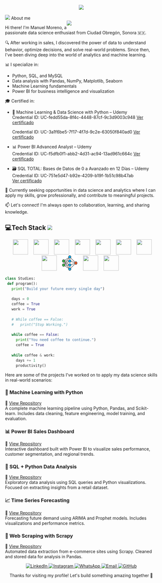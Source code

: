 </h3>
<p align="center">
  <a href="https://github.com/CodeWhiteWeb/CodeWhiteWeb"><img src="https://readme-typing-svg.herokuapp.com?color=%2336BCF7&center=true&vCenter=true&lines=Hi+%2C+welcome+to+my+Github;I+am+Manuel+Moreno;Data+science;%3C3"></a>
</p>
<!--About me icono-->
<picture><img src = "https://github.com/7oSkaaa/7oSkaaa/blob/main/Images/about_me.gif?raw=true" width = 50px></picture> About me

<!--GIF-->
<div>
  <img align="right" src="https://media3.giphy.com/media/v1.Y2lkPTc5MGI3NjExbHAxOHJtZXIzemI3ZmRxYWh0NWo4dm42bXltdzZoOXFpZXp6azlrOSZlcD12MV9pbnRlcm5hbF9naWZfYnlfaWQmY3Q9Zw/3oKIPEqDGUULpEU0aQ/giphy.gif" width="300" />
</div>

<!--Start Intro-->               
<p align="left">Hi there! I'm Manuel Moreno, a passionate data science enthusiast from Ciudad Obregón, Sonora 🇲🇽. </p>

🔍 After working in sales, I discovered the power of data to understand behavior, optimize decisions, and solve real-world problems. Since then, I've been diving deep into the world of analytics and machine learning.

📊 I specialize in:
- Python, SQL, and MySQL
- Data analysis with Pandas, NumPy, Matplotlib, Seaborn
- Machine Learning fundamentals
- Power BI for business intelligence and visualization
  
🎓 Certified in:
- 🧠 Machine Learning & Data Science with Python – Udemy  
  Credential ID: UC-fedd55da-8f4c-4448-87cf-9c3d9003c948 
  [Ver certificado](https://www.udemy.com/certificate/UC-fedd55da-8f4c-4448-87cf-9c3d9003c948/)
  
  Credential ID: UC-3a1f6be5-7f17-4f7d-9c2e-63050f840ad0
  [Ver certificado](https://www.udemy.com/certificate/UC-3a1f6be5-7f17-4f7d-9c2e-63050f840ad0/)

- 📊 Power BI Advanced Analyst – Udemy  
  Credential ID: UC-f5dfb0f1-abb2-4d31-ac94-13ad961c664c 
  [Ver certificado](https://www.udemy.com/certificate/UC-f5dfb0f1-abb2-4d31-ac94-13ad961c664c/)

- 🗃️ SQL TOTAL: Bases de Datos de 0 a Avanzado en 12 Días – Udemy  
  Credential ID: UC-751e5d47-b92e-4209-b19f-1b51c98b47ab  
  [Ver certificado](https://www.udemy.com/certificate/UC-751e5d47-b92e-4209-b19f-1b51c98b47ab/)


🚀 Currently seeking opportunities in data science and analytics where I can apply my skills, grow professionally, and contribute to meaningful projects.

📫 Let's connect! I'm always open to collaboration, learning, and sharing knowledge.

  </p>
<!--End Intro-->


## 💻Tech Stack <img src = "https://media2.giphy.com/media/QssGEmpkyEOhBCb7e1/giphy.gif?cid=ecf05e47a0n3gi1bfqntqmob8g9aid1oyj2wr3ds3mg700bl&rid=giphy.gif" width = 40px> 

<p align="center">
  <code> <img height="50" src="https://cdn.jsdelivr.net/gh/devicons/devicon@latest/icons/python/python-original.svg" width="50" height="50"> </code>
  <code> <img height="50" src="https://cdn.jsdelivr.net/gh/devicons/devicon@latest/icons/azuresqldatabase/azuresqldatabase-original.svg" width="50" height="50"> </code>
  <code> <img height="50" src="https://cdn.jsdelivr.net/gh/devicons/devicon@latest/icons/mysql/mysql-original-wordmark.svg" width="50" height="50"> </code>
  <code> <img height="50" src="https://cdn.jsdelivr.net/gh/devicons/devicon@latest/icons/pandas/pandas-original.svg" width="50" height="50"> </code>
  <code> <img height="50" src="https://cdn.jsdelivr.net/gh/devicons/devicon@latest/icons/numpy/numpy-original.svg" width="50" height="50"> </code>
  <code> <img height="50" src="https://cdn.jsdelivr.net/gh/devicons/devicon@latest/icons/matplotlib/matplotlib-original.svg"  width="50" height="50"> </code>
  <code> <img height="50" src="https://cdn.jsdelivr.net/gh/devicons/devicon@latest/icons/scikitlearn/scikitlearn-original.svg" width="50" height="50"> </code>
  <code> <img height="50" src="https://github.com/gilbarbara/logos/raw/main/logos/seaborn-icon.svg" width="50" height="50"> </code>
  <code> <img height="50" src="https://github.com/tovacinni/cv-gfx-ml-icons/raw/main/neuralnetwork.svg" width="50" height="50"> </code>
  <code> <img height="50" src="https://cdn.jsdelivr.net/gh/devicons/devicon@latest/icons/jupyter/jupyter-original-wordmark.svg" width="50" height="50"> </code>
  <code> <img height="50" src="https://img.icons8.com/color/48/power-bi.png" width="50" height="50"> </code>
 </p>

 
 ```python
class Studies:
  def program():
    print("Build your future every single day")
    
    days = 0
    coffee = True
    work = True
    
    # While coffee == False:
    #   print("Stop Working.")
    
    while coffee == False:
      print("You need coffee to continue.")
      coffee = True
      
    while coffee & work:
      days += 1
      productivity()
```

Here are some of the projects I've worked on to apply my data science skills in real-world scenarios:

### 🧠 Machine Learning with Python
🔗 [View Repository](https://github.com/tu-usuario/ml-python-project)  
A complete machine learning pipeline using Python, Pandas, and Scikit-learn. Includes data cleaning, feature engineering, model training, and evaluation.

### 📊 Power BI Sales Dashboard
🔗 [View Repository](https://github.com/tu-usuario/powerbi-sales-dashboard)  
Interactive dashboard built with Power BI to visualize sales performance, customer segmentation, and regional trends.

### 🐍 SQL + Python Data Analysis
🔗 [View Repository](https://github.com/tu-usuario/sql-python-analysis)  
Exploratory data analysis using SQL queries and Python visualizations. Focused on extracting insights from a retail dataset.

### 📈 Time Series Forecasting
🔗 [View Repository](https://github.com/tu-usuario/time-series-forecasting)  
Forecasting future demand using ARIMA and Prophet models. Includes visualizations and performance metrics.

### 🐙 Web Scraping with Scrapy
🔗 [View Repository](https://github.com/tu-usuario/web-scraping-scrapy)  
Automated data extraction from e-commerce sites using Scrapy. Cleaned and stored data for analysis in Pandas.

<p align="center">
  <a href="https://www.linkedin.com/in/manuel-moreno-7475a4370/" target="_blank">
    <img src="https://img.icons8.com/color/48/linkedin.png" alt="LinkedIn" width="40" height="40"/>
  </a>
  <a href="https://www.instagram.com/manuelmg59/" target="_blank">
    <img src="https://img.icons8.com/color/48/instagram-new.png" alt="Instagram" width="40" height="40"/>
  </a>
  <a href="https://wa.me/521644XXXXXXX" target="_blank">
    <img src="https://img.icons8.com/color/48/whatsapp.png" alt="WhatsApp" width="40" height="40"/>
  </a>
  <a href="mailto:mgh597@gmail.com" target="_blank">
    <img src="https://img.icons8.com/color/48/gmail-new.png" alt="Email" width="40" height="40"/>
  </a>
  <a href="https://github.com/Many59" target="_blank">
    <img src="https://img.icons8.com/ios-glyphs/48/github.png" alt="GitHub" width="40" height="40"/>
  </a>
</p>
<p align="center">
Thanks for visiting my profile! Let's build something amazing together 🚀



